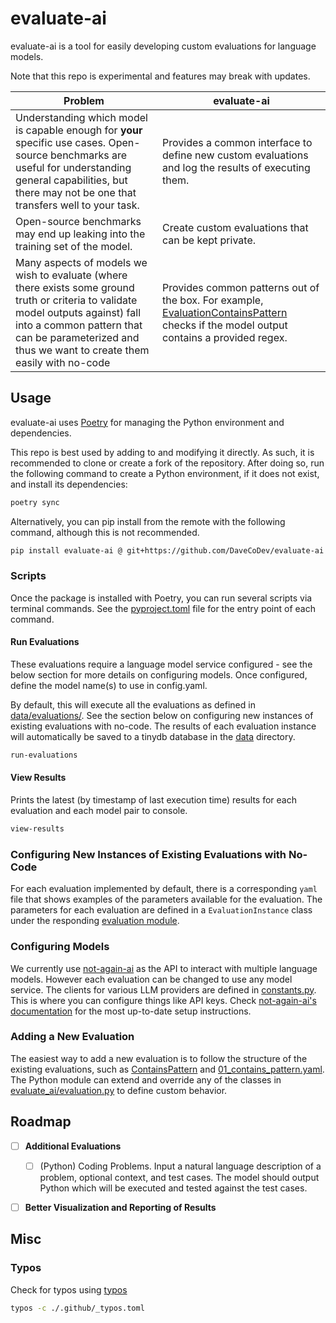 # evaluate-ai
evaluate-ai is a tool for easily developing custom evaluations for language models.

Note that this repo is experimental and features may break with updates.

| Problem | evaluate-ai |
| --- | --- |
| Understanding which model is capable enough for **your** specific use cases. Open-source benchmarks are useful for understanding general capabilities, but there may not be one that transfers well to your task. | Provides a common interface to define new custom evaluations and log the results of executing them. |
| Open-source benchmarks may end up leaking into the training set of the model. | Create custom evaluations that can be kept private. |
| Many aspects of models we wish to evaluate (where there exists some ground truth or criteria to validate model outputs against) fall into a common pattern that can be parameterized and thus we want to create them easily with no-code | Provides common patterns out of the box. For example, [EvaluationContainsPattern](./evaluate_ai/evaluations/contains_pattern.py) checks if the model output contains a provided regex. | 


## Usage
evaluate-ai uses [Poetry](https://python-poetry.org/docs/) for managing the Python environment and dependencies.

This repo is best used by adding to and modifying it directly. As such, it is recommended to clone or create a fork of the repository. 
After doing so, run the following command to create a Python environment, if it does not exist, and install its dependencies:
```bash
poetry sync
```

Alternatively, you can pip install from the remote with the following command, although this is not recommended.
```bash
pip install evaluate-ai @ git+https://github.com/DaveCoDev/evaluate-ai
```


### Scripts
Once the package is installed with Poetry, you can run several scripts via terminal commands. See the [pyproject.toml](pyproject.toml) file for the entry point of each command.

#### Run Evaluations
These evaluations require a language model service configured - see the below section for more details on configuring models. Once configured, define the model name(s) to use in config.yaml.

By default, this will execute all the evaluations as defined in [data/evaluations/](./data/evaluations/). See the section below on configuring new instances of existing evaluations with no-code. The results of each evaluation instance will automatically be saved to a tinydb database in the [data](./data/) directory.

```bash
run-evaluations
```

#### View Results
Prints the latest (by timestamp of last execution time) results for each evaluation and each model pair to console.

```bash
view-results
```


### Configuring New Instances of Existing Evaluations with No-Code
For each evaluation implemented by default, there is a corresponding `yaml` file that shows examples of the parameters available for the evaluation.
The parameters for each evaluation are defined in a `EvaluationInstance` class under the responding [evaluation module](./evaluate_ai/evaluations/).


### Configuring Models
We currently use [not-again-ai](https://github.com/DaveCoDev/not-again-ai/tree/main) as the API to interact with multiple language models. However each evaluation can be changed to use any model service.
The clients for various LLM providers are defined in [constants.py](./evaluate_ai/constants.py). This is where you can configure things like API keys.
Check [not-again-ai's documentation](https://github.com/DaveCoDev/not-again-ai?tab=readme-ov-file#installation) for the most up-to-date setup instructions. 


### Adding a New Evaluation
The easiest way to add a new evaluation is to follow the structure of the existing evaluations, such as [ContainsPattern](./evaluate_ai/evaluations/contains_pattern.py) and [01_contains_pattern.yaml](./data/evaluations/01_contains_pattern.yaml). 
The Python module can extend and override any of the classes in [evaluate_ai/evaluation.py](./evaluate_ai/evaluation.py) to define custom behavior.


## Roadmap
- [ ] **Additional Evaluations**
    - [ ] (Python) Coding Problems. Input a natural language description of a problem, optional context, and test cases. 
    The model should output Python which will be executed and tested against the test cases.
- [ ] **Better Visualization and Reporting of Results**


## Misc
### Typos
Check for typos using [typos](https://github.com/crate-ci/typos)

```bash
typos -c ./.github/_typos.toml
```